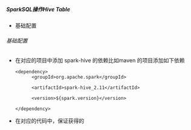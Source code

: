 ##### SparkSQL操作Hive Table

- 基础配置

###### 基础配置

- 在对应的项目中添加 spark-hive 的依赖比如maven 的项目添加如下依赖
  
  ```<dependency>xml
  <dependency>
        <groupId>org.apache.spark</groupId>
  
        <artifactId>spark-hive_2.11</artifactId>
  
        <version>${spark.version}</version>
  
  </dependency>
  ```

- 在对应的代码中，保证获得的
